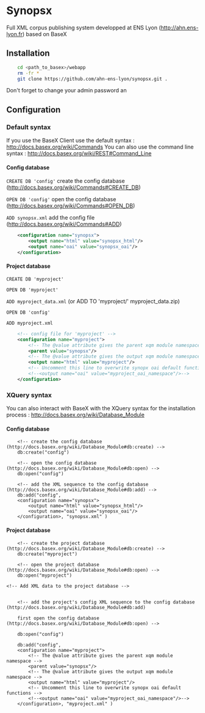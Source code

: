 Synopsx
=======


Full XML corpus publishing system developped at ENS Lyon (http://ahn.ens-lyon.fr) based on BaseX

Installation
------------
```bash
    cd <path_to_basex>/webapp
    rm -fr *
    git clone https://github.com/ahn-ens-lyon/synopsx.git .
```

Don't forget to change your admin password an


Configuration
-------------

### Default syntax

If you use the BaseX Client use the default syntax : http://docs.basex.org/wiki/Commands
You can also use the command line syntax : http://docs.basex.org/wiki/REST#Command_Line


#### Config database

`CREATE DB 'config'` create the config database (http://docs.basex.org/wiki/Commands#CREATE_DB)

`OPEN DB 'config'` open the config database (http://docs.basex.org/wiki/Commands#OPEN_DB)

`ADD synopsx.xml` add the config file  (http://docs.basex.org/wiki/Commands#ADD)

```xml
    <configuration name="synopsx">
        <output name="html" value="synopsx_html"/>
        <output name="oai" value="synopsx_oai"/>
    </configuration>
```

#### Project database

`CREATE DB 'myproject'`

`OPEN DB 'myproject'`

`ADD myproject_data.xml` (or ADD TO 'myproject/' myproject_data.zip)

`OPEN DB 'config'`

`ADD myproject.xml`

```xml
    <!-- config file for 'myproject' -->
    <configuration name="myproject">
        <!-- The @value attribute gives the parent xqm module namespace -->
        <parent value="synopsx"/>  
        <!-- The @value attribute gives the output xqm module namespace -->
        <output name="html" value="myproject"/>  
        <!-- Uncomment this line to overwrite synopx oai default functions -->
        <!--<output name="oai" value="myproject_oai_namespace"/>-->
    </configuration>
```

### XQuery syntax

You can also interact with BaseX with the XQuery syntax for the installation process : http://docs.basex.org/wiki/Database_Module

#### Config database

```xquery
    <!-- create the config database (http://docs.basex.org/wiki/Database_Module#db:create) -->
    db:create("config")
```

```xquery
    <!-- open the config database (http://docs.basex.org/wiki/Database_Module#db:open) -->
    db:open("config")
```

```xquery
    <!-- add the XML sequence to the config database (http://docs.basex.org/wiki/Database_Module#db:add) -->
    db:add("config",
    <configuration name="synopsx">
        <output name="html" value="synopsx_html"/>
        <output name="oai" value="synopsx_oai"/>
    </configuration>, "synopsx.xml" )
```

#### Project database

```xquery
    <!-- create the project database (http://docs.basex.org/wiki/Database_Module#db:create) -->
    db:create("myproject")
```

```xquery
    <!-- open the project database (http://docs.basex.org/wiki/Database_Module#db:open) -->
    db:open("myproject")
```

```xquery
<!-- Add XML data to the project database -->


```



```xquery
    <!-- add the project's config XML sequence to the config database (http://docs.basex.org/wiki/Database_Module#db:add)

    first open the config database (http://docs.basex.org/wiki/Database_Module#db:open) -->

    db:open("config")

    db:add("config",
    <configuration name="myproject">
        <!-- The @value attribute gives the parent xqm module namespace -->
        <parent value="synopsx"/>  
        <!-- The @value attribute gives the output xqm module namespace -->
        <output name="html" value="myproject"/>  
        <!-- Uncomment this line to overwrite synopx oai default functions -->
        <!--<output name="oai" value="myproject_oai_namespace"/>-->
    </configuration>, "myproject.xml" )
```
